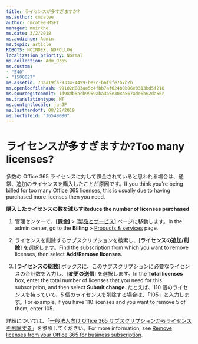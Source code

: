 ```yaml
---
title: ライセンスが多すぎますか?
ms.author: cmcatee
author: cmcatee-MSFT
manager: mnirkhe
ms.date: 3/2/2018
ms.audience: Admin
ms.topic: article
ROBOTS: NOINDEX, NOFOLLOW
localization_priority: Normal
ms.collection: Adm_O365
ms.custom:
- "540"
- "1500027"
ms.assetid: 73aa19fa-9334-4499-be2c-b6f9fe7b7b2b
ms.openlocfilehash: 99102d883ae5c4fbb7af624b0b06e0313bd5f218
ms.sourcegitcommit: 1d98db8acb9959aba3b5e308a567ade6b62da56c
ms.translationtype: MT
ms.contentlocale: ja-JP
ms.lasthandoff: 08/22/2019
ms.locfileid: "36549080"
---
```

# <a name="too-many-licenses"></a><span data-ttu-id="73e7a-102">ライセンスが多すぎますか?</span><span class="sxs-lookup"><span data-stu-id="73e7a-102">Too many licenses?</span></span>

<span data-ttu-id="73e7a-103">多数の Office 365 ライセンスに対して課金されていると思われる場合は、通常、追加のライセンスを購入したことが原因です。</span><span class="sxs-lookup"><span data-stu-id="73e7a-103">If you think you're being billed for too many Office 365 licenses, this is usually due to having purchased more licenses then you need.</span></span>
  
<span data-ttu-id="73e7a-104">**購入したライセンスの数を減らす**</span><span class="sxs-lookup"><span data-stu-id="73e7a-104">**Reduce the number of licenses purchased**</span></span>
  
1. <span data-ttu-id="73e7a-105">管理センターで、**[課金]** \> [[製品とサービス]](https://go.microsoft.com/fwlink/p/?linkid=842054) ページに移動します。</span><span class="sxs-lookup"><span data-stu-id="73e7a-105">In the admin center, go to the **Billing** \> [Products & services](https://go.microsoft.com/fwlink/p/?linkid=842054) page.</span></span>

2. <span data-ttu-id="73e7a-106">ライセンスを削除するサブスクリプションを検索し、[**ライセンスの追加/削除**] を選択します。</span><span class="sxs-lookup"><span data-stu-id="73e7a-106">Find the subscription from which you want to remove licenses, then select **Add/Remove licenses**.</span></span>

3. <span data-ttu-id="73e7a-107">[**ライセンスの総数**] ボックスに、このサブスクリプションに必要なライセンスの合計数を入力し、[**変更の送信**] を選択します。</span><span class="sxs-lookup"><span data-stu-id="73e7a-107">In the **Total licenses** box, enter the total number of licenses that you need for this subscription, and then select **Submit change**.</span></span> <span data-ttu-id="73e7a-108">たとえば、110 個のライセンスを持っていて、5 個のライセンスを削除する場合は、「105」と入力します。</span><span class="sxs-lookup"><span data-stu-id="73e7a-108">For example, if you have 110 licenses and you want to remove 5 of them, enter 105.</span></span>

<span data-ttu-id="73e7a-109">詳細については、「[一般法人向け Office 365 サブスクリプションからライセンスを削除する](https://docs.microsoft.com/office365/admin/subscriptions-and-billing/remove-licenses-from-subscription)」を参照してください。</span><span class="sxs-lookup"><span data-stu-id="73e7a-109">For more information, see [Remove licenses from your Office 365 for business subscription](https://docs.microsoft.com/office365/admin/subscriptions-and-billing/remove-licenses-from-subscription).</span></span>